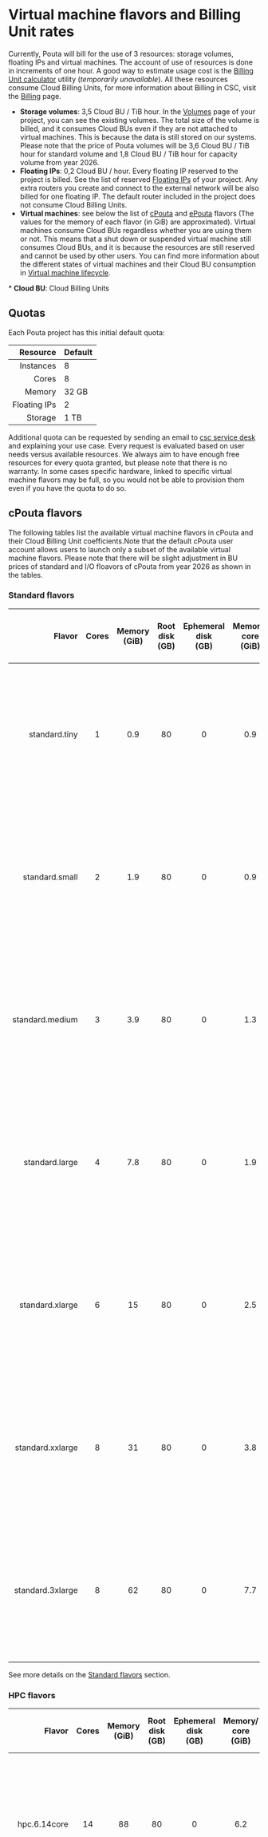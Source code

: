 # Virtual machine flavors and Billing Unit rates

Currently, Pouta will bill for the use of 3 resources: storage volumes, floating IPs and virtual machines. The account of use of resources is done in increments of one hour. A good way to estimate usage cost is the [Billing Unit calculator](https://research.csc.fi/resources/#buc) utility (*temporarily unavailable*). All these resources consume Cloud Billing Units, for more information about Billing in CSC, visit the [Billing](../../accounts/billing.md) page.

- **Storage volumes**: 3,5 Cloud BU / TiB hour. In the [Volumes](https://pouta.csc.fi/dashboard/project/volumes/) page of your project, you can see the existing volumes. The total size of the volume is billed, and it consumes Cloud BUs even if they are not attached to virtual machines. This is because the data is still stored on our systems. Please note that the price of Pouta volumes will be 3,6 Cloud BU / TiB hour for standard volume and 1,8 Cloud BU / TiB hour for capacity volume from year 2026. 
- **Floating IPs**: 0,2 Cloud BU / hour. Every floating IP reserved to the project is billed. See the list of reserved [Floating IPs](https://pouta.csc.fi/dashboard/project/floating_ips/) of your project. Any extra routers you create and connect to the external network will be also billed for one floating IP. The default router included in the project does not consume Cloud Billing Units.
- **Virtual machines**: see below the list of [cPouta](#cpouta-flavors) and [ePouta](#epouta-flavors) flavors (The values for the memory of each flavor (in GiB) are approximated). Virtual machines consume Cloud BUs regardless whether you are using them or not. This means that a shut down or suspended virtual machine still consumes Cloud BUs, and it is because the resources are still reserved and cannot be used by other users. You can find more information about the different states of virtual machines and their Cloud BU consumption in [Virtual machine lifecycle](vm-lifecycle.md).

\* **Cloud BU**: Cloud Billing Units

## Quotas

Each Pouta project has this initial default quota:

| Resource | Default |
|--------------:|:--------|
| Instances | 8 |
| Cores | 8 |
| Memory | 32 GB |
| Floating IPs | 2 |
| Storage | 1 TB |


Additional quota can be requested by sending an email to [csc service desk](../../support/contact.md) and explaining your use case. Every request is evaluated based on user needs versus available resources. We always aim to have enough free resources for every quota granted, but please note that there is no warranty. In some cases specific hardware, linked to specific virtual machine flavors may be full, so you would not be able to provision them even if you have the quota to do so.

## cPouta flavors

The following tables list the available virtual machine flavors in cPouta and their Cloud Billing Unit coefficients.Note that the default cPouta user account allows users to launch only a subset of the available virtual machine flavors.
Please note that there will be slight adjustment in BU prices of standard and I/O floavors of cPouta from year 2026 as shown in the tables. 

### Standard flavors

|Flavor|Cores|Memory<br/>(GiB)|Root<br/>disk<br/>(GB)|Ephemeral<br/>disk<br/>(GB)|Memory/<br/>core<br/>(GiB)|Redundancy<br/>([notation](#flavor-notation))|Cloud<br/>Billing<br/>Units<br/>/h<br/>(current)|Cloud<br/>Billing<br/>Units<br/>/h<br/>(2026)|
|-:|:---:|:---:|:---:|:---:|:---:|:---:|:---:|:---:|
|standard.tiny   |1|0.9 |80 |0 |0.9  |![Icon for power redundancy level FULL](../../img/circle_icons/p100.svg "Power")![Icon for root disk data redundancy level FULL](../../img/circle_icons/r100.svg "Root disk")![Icon for network reachability redundancy level FULL](../../img/circle_icons/n100.svg "Network")|0.25 |0.26 |
|standard.small  |2|1.9  |80 |0 |0.9  |![Icon for power redundancy level FULL](../../img/circle_icons/p100.svg "Power")![Icon for root disk data redundancy level FULL](../../img/circle_icons/r100.svg "Root disk")![Icon for network reachability redundancy level FULL](../../img/circle_icons/n100.svg "Network")|0.50 |0.52 |
|standard.medium |3|3.9 |80 |0 |1.3|![Icon for power redundancy level FULL](../../img/circle_icons/p100.svg "Power")![Icon for root disk data redundancy level FULL](../../img/circle_icons/r100.svg "Root disk")![Icon for network reachability redundancy level FULL](../../img/circle_icons/n100.svg "Network")|1    |1.05 |
|standard.large  |4|7.8 |80 |0 |1.9|![Icon for power redundancy level FULL](../../img/circle_icons/p100.svg "Power")![Icon for root disk data redundancy level FULL](../../img/circle_icons/r100.svg "Root disk")![Icon for network reachability redundancy level FULL](../../img/circle_icons/n100.svg "Network")|2    |2.10 |
|standard.xlarge |6|15 |80 |0 |2.5|![Icon for power redundancy level FULL](../../img/circle_icons/p100.svg "Power")![Icon for root disk data redundancy level FULL](../../img/circle_icons/r100.svg "Root disk")![Icon for network reachability redundancy level FULL](../../img/circle_icons/n100.svg "Network")|4    |4.20 |
|standard.xxlarge|8|31 |80 |0 |3.8|![Icon for power redundancy level FULL](../../img/circle_icons/p100.svg "Power")![Icon for root disk data redundancy level FULL](../../img/circle_icons/r100.svg "Root disk")![Icon for network reachability redundancy level FULL](../../img/circle_icons/n100.svg "Network")|8    |8.40 |
|standard.3xlarge|8|62 |80 |0 |7.7|![Icon for power redundancy level FULL](../../img/circle_icons/p100.svg "Power")![Icon for root disk data redundancy level FULL](../../img/circle_icons/r100.svg "Root disk")![Icon for network reachability redundancy level FULL](../../img/circle_icons/n100.svg "Network")|16   |16.80 |

See more details on the [Standard flavors](#cpouta) section.

### HPC flavors

|Flavor|Cores|Memory<br/>(GiB)|Root<br/>disk<br/>(GB)|Ephemeral<br/>disk<br/>(GB)|Memory/<br/>core<br/>(GiB)|Redundancy<br/>([notation](#flavor-notation))|Cloud<br/>Billing<br/>Units<br/>/h|
|-:|:-:|:-:|:-:|:-:|:-:|:-:|:-:|
| hpc.6.14core    | 14 | 88  | 80 | 0 | 6.2|![Icon for power redundancy level FULL](../../img/circle_icons/p100.svg "Power")![Icon for root disk data redundancy level FULL](../../img/circle_icons/r100.svg "Root disk")![Icon for network reachability redundancy level FULL](../../img/circle_icons/n100.svg "Network")| 23 |
| hpc.6.28core    | 28 | 176 | 80 | 0 | 6.2|![Icon for power redundancy level FULL](../../img/circle_icons/p100.svg "Power")![Icon for root disk data redundancy level FULL](../../img/circle_icons/r100.svg "Root disk")![Icon for network reachability redundancy level FULL](../../img/circle_icons/n100.svg "Network")| 45 |
| hpc.6.56core   | 56 | 352 | 80 | 0 | 6.2|![Icon for power redundancy level FULL](../../img/circle_icons/p100.svg "Power")![Icon for root disk data redundancy level FULL](../../img/circle_icons/r100.svg "Root disk")![Icon for network reachability redundancy level FULL](../../img/circle_icons/n100.svg "Network")| 90 |
| hpc.6.112core   | 112| 705 | 80 | 0 | 6.2|![Icon for power redundancy level FULL](../../img/circle_icons/p100.svg "Power")![Icon for root disk data redundancy level FULL](../../img/circle_icons/r100.svg "Root disk")![Icon for network reachability redundancy level FULL](../../img/circle_icons/n100.svg "Network")| 180 |
| hpc.5.16core    | 16 | 58  | 80 | 0 | 3.6|![Icon for power redundancy level FULL](../../img/circle_icons/p100.svg "Power")![Icon for root disk data redundancy level FULL](../../img/circle_icons/r100.svg "Root disk")![Icon for network reachability redundancy level FULL](../../img/circle_icons/n100.svg "Network")| 20 |
| hpc.5.32core    | 32 | 116 | 80 | 0 | 3.6|![Icon for power redundancy level FULL](../../img/circle_icons/p100.svg "Power")![Icon for root disk data redundancy level FULL](../../img/circle_icons/r100.svg "Root disk")![Icon for network reachability redundancy level FULL](../../img/circle_icons/n100.svg "Network")| 40 |
| hpc.5.64core   | 64 | 232 | 80 | 0 | 3.6|![Icon for power redundancy level FULL](../../img/circle_icons/p100.svg "Power")![Icon for root disk data redundancy level FULL](../../img/circle_icons/r100.svg "Root disk")![Icon for network reachability redundancy level FULL](../../img/circle_icons/n100.svg "Network")| 80 |
| hpc.5.128core   | 128| 464 | 80 | 0 | 3.6|![Icon for power redundancy level FULL](../../img/circle_icons/p100.svg "Power")![Icon for root disk data redundancy level FULL](../../img/circle_icons/r100.svg "Root disk")![Icon for network reachability redundancy level FULL](../../img/circle_icons/n100.svg "Network")| 160 |
| hpc.4.5core     | 5  | 21  | 80 | 0 | 4.2   |![Icon for power redundancy level NONE](../../img/circle_icons/p0.svg "Power")![Icon for root disk data redundancy level FULL](../../img/circle_icons/r100.svg "Root disk")![Icon for network reachability redundancy level FULL](../../img/circle_icons/n100.svg "Network")| 6   |
| hpc.4.10core    | 10 | 42  | 80 | 0 | 4.2   |![Icon for power redundancy level NONE](../../img/circle_icons/p0.svg "Power")![Icon for root disk data redundancy level FULL](../../img/circle_icons/r100.svg "Root disk")![Icon for network reachability redundancy level FULL](../../img/circle_icons/n100.svg "Network")| 12  |
| hpc.4.20core    | 20 | 85  | 80 | 0 | 4.2 |![Icon for power redundancy level NONE](../../img/circle_icons/p0.svg "Power")![Icon for root disk data redundancy level FULL](../../img/circle_icons/r100.svg "Root disk")![Icon for network reachability redundancy level FULL](../../img/circle_icons/n100.svg "Network")| 25  |
| hpc.4.40core    | 40 | 171 | 80 | 0 | 4.2 |![Icon for power redundancy level NONE](../../img/circle_icons/p0.svg "Power")![Icon for root disk data redundancy level FULL](../../img/circle_icons/r100.svg "Root disk")![Icon for network reachability redundancy level FULL](../../img/circle_icons/n100.svg "Network")| 50  |
| hpc.4.80core    | 80 | 343 | 80 | 0 | 4.2 |![Icon for power redundancy level NONE](../../img/circle_icons/p0.svg "Power")![Icon for root disk data redundancy level FULL](../../img/circle_icons/r100.svg "Root disk")![Icon for network reachability redundancy level FULL](../../img/circle_icons/n100.svg "Network")| 100 |

See more details on the [HPC flavors](#cpouta_1) section.

### I/O flavors

|Flavor|Cores|Memory<br/>(GiB)|Root<br/>disk<br/>(GB)|Ephemeral<br/>disk<br/>(GB)|Total<br/>disk<br/>(GB)|Memory/<br/>core<br/>(GiB)|Redundancy<br/>([notation](#flavor-notation))|Cloud<br/>Billing<br/>Units<br/>/h<br/>(current)|Cloud<br/>Billing<br/>Units<br/>/h<br/>(2026)|
|-:|:---:|:---:|:---:|:---:|:---:|:---:|:---:|:---:|:---:|
| io.70GB  | 2  | 9.7 | 20 | 70  | 90  | 4.8   |![Icon for power redundancy level FULL](../../img/circle_icons/p100.svg "Power")![Icon for root disk data redundancy level NONE](../../img/circle_icons/r0.svg "Root disk")![Icon for ephemeral disk data redundancy level NONE](../../img/circle_icons/e0.svg "Ephemeral Disk")![Icon for network reachability redundancy level FULL](../../img/circle_icons/n100.svg "Network")| 3  |3.15 |
| io.160GB | 4  | 19 | 20 | 160 | 180 | 4.7   |![Icon for power redundancy level FULL](../../img/circle_icons/p100.svg "Power")![Icon for root disk data redundancy level NONE](../../img/circle_icons/r0.svg "Root disk")![Icon for ephemeral disk data redundancy level NONE](../../img/circle_icons/e0.svg "Ephemeral Disk")![Icon for network reachability redundancy level FULL](../../img/circle_icons/n100.svg "Network")| 6  |6.30 |
| io.340GB | 8  | 39 | 20 | 340 | 360 | 4.8 |![Icon for power redundancy level FULL](../../img/circle_icons/p100.svg "Power")![Icon for root disk data redundancy level NONE](../../img/circle_icons/r0.svg "Root disk")![Icon for ephemeral disk data redundancy level NONE](../../img/circle_icons/e0.svg "Ephemeral Disk")![Icon for network reachability redundancy level FULL](../../img/circle_icons/n100.svg "Network")| 12 |12.60 |
| io.700GB | 16 | 78 | 20 | 700 | 720 | 4.8 |![Icon for power redundancy level FULL](../../img/circle_icons/p100.svg "Power")![Icon for root disk data redundancy level NONE](../../img/circle_icons/r0.svg "Root disk")![Icon for ephemeral disk data redundancy level NONE](../../img/circle_icons/e0.svg "Ephemeral Disk")![Icon for network reachability redundancy level FULL](../../img/circle_icons/n100.svg "Network")| 24 |25.20 |
| io.2.80GB  | 2  | 12,7 | 80 | 80  | 160  | 6.3 |![Icon for power redundancy level FULL](../../img/circle_icons/p100.svg "Power")![Icon for root disk data redundancy level BASIC](../../img/circle_icons/r50.svg "Root disk")![Icon for ephemeral disk data redundancy level BASIC](../../img/circle_icons/e50.svg "Ephemeral Disk")![Icon for network reachability redundancy level FULL](../../img/circle_icons/n100.svg "Network")| 6  | 6  |
| io.2.240GB  | 4 | 26 | 80 | 240  | 320  | 6.6 |![Icon for power redundancy level FULL](../../img/circle_icons/p100.svg "Power")![Icon for root disk data redundancy level BASIC](../../img/circle_icons/r50.svg "Root disk")![Icon for ephemeral disk data redundancy level BASIC](../../img/circle_icons/e50.svg "Ephemeral Disk")![Icon for network reachability redundancy level FULL](../../img/circle_icons/n100.svg "Network")| 12  |12 |
| io.2.550GB  | 8  | 54 | 80 | 550  | 630  | 6.7 |![Icon for power redundancy level FULL](../../img/circle_icons/p100.svg "Power")![Icon for root disk data redundancy level BASIC](../../img/circle_icons/r50.svg "Root disk")![Icon for ephemeral disk data redundancy level BASIC](../../img/circle_icons/e50.svg "Ephemeral Disk")![Icon for network reachability redundancy level FULL](../../img/circle_icons/n100.svg "Network")| 24  |24 |
| io.2.1200GB  | 16  | 107 | 80 | 1200  | 1280  | 6.7 |![Icon for power redundancy level FULL](../../img/circle_icons/p100.svg "Power")![Icon for root disk data redundancy level BASIC](../../img/circle_icons/r50.svg "Root disk")![Icon for ephemeral disk data redundancy level BASIC](../../img/circle_icons/e50.svg "Ephemeral Disk")![Icon for network reachability redundancy level FULL](../../img/circle_icons/n100.svg "Network")| 48  |48 |

Note that both the root and the ephemeral disks of all I/O flavors are hosted on solid-state drives (SSDs).

See more details on the [I/O flavors](#cpouta_2) section.

### GPU flavors

|Flavor|Cores|GPUs|Memory<br/>(GiB)|Root<br/>disk<br/>(GB)|Ephemeral<br/>disk<br/>(GB)|Memory/<br/>core<br/>(GiB)|Redundancy<br/>([notation](#flavor-notation))|Cloud<br/>Billing<br/>Units<br/>/h|
|-:|:---:|:---:|:---:|:---:|:---:|:---:|:---:|:---:|
| gpu.1.1gpu | 14 | 1 | 117 | 80 |0 | 8.3 |![Icon for power redundancy level NONE](../../img/circle_icons/p0.svg "Power")![Icon for root disk data redundancy level BASIC](../../img/circle_icons/r50.svg "Root disk")![Icon for network reachability redundancy level FULL](../../img/circle_icons/n100.svg "Network")| 60  |
| gpu.1.2gpu | 28 | 2 | 234 | 80 |0 | 8.3 |![Icon for power redundancy level NONE](../../img/circle_icons/p0.svg "Power")![Icon for root disk data redundancy level BASIC](../../img/circle_icons/r50.svg "Root disk")![Icon for network reachability redundancy level FULL](../../img/circle_icons/n100.svg "Network")| 120 |
| gpu.1.4gpu | 56 | 4 | 468 | 80 |0 | 8.3 |![Icon for power redundancy level NONE](../../img/circle_icons/p0.svg "Power")![Icon for root disk data redundancy level BASIC](../../img/circle_icons/r50.svg "Root disk")![Icon for network reachability redundancy level FULL](../../img/circle_icons/n100.svg "Network")| 240 |

Note that the root disks of all GPU flavors are hosted on solid-state drives (SSDs).

See more details on the [GPU flavors](#cpouta_3) section.

## ePouta flavors

The following tables list the available virtual machine flavors in ePouta and their
Billing Unit coefficients.
Please note that there will be slight adjustment in BU prices of standard, I/O and GPU floavors of ePouta from year 2026 as shown in the tables.

### Standard flavors

|Flavor|Cores|Memory<br/>(GiB)|Root<br/>disk<br/>(GB)|Ephemeral<br/>disk<br/>(GB)|Memory/<br/>core<br/>(GiB)|Redundancy<br/>([notation](#flavor-notation))|Cloud<br/>Billing<br/>Units<br/>/h<br/>(current)|Cloud<br/>Billing<br/>Units<br/>/h<br/>(2026)|
|-:|:---:|:---:|:---:|:---:|:---:|:---:|:---:|:---:|
| standard.tiny    | 1 | 0.9  | 80 | 0 | 0.9   |![Icon for power redundancy level FULL](../../img/circle_icons/p100.svg "Power")![Icon for root disk data redundancy level FULL](../../img/circle_icons/r100.svg "Root disk")![Icon for network reachability redundancy level FULL](../../img/circle_icons/n100.svg "Network")| 0.25 |0.26 |
| standard.small   | 2 | 1.9  | 80 | 0 | 0.9   |![Icon for power redundancy level FULL](../../img/circle_icons/p100.svg "Power")![Icon for root disk data redundancy level FULL](../../img/circle_icons/r100.svg "Root disk")![Icon for network reachability redundancy level FULL](../../img/circle_icons/n100.svg "Network")| 0.5  | 0.52 |
| standard.medium  | 3 | 3.9  | 80 | 0 | 1.3 |![Icon for power redundancy level FULL](../../img/circle_icons/p100.svg "Power")![Icon for root disk data redundancy level FULL](../../img/circle_icons/r100.svg "Root disk")![Icon for network reachability redundancy level FULL](../../img/circle_icons/n100.svg "Network")| 1    |1.05 |
| standard.large   | 4 | 7.8  | 80 | 0 | 1.9 |![Icon for power redundancy level FULL](../../img/circle_icons/p100.svg "Power")![Icon for root disk data redundancy level FULL](../../img/circle_icons/r100.svg "Root disk")![Icon for network reachability redundancy level FULL](../../img/circle_icons/n100.svg "Network")| 2    |2.10 |
| standard.xlarge  | 6 | 15 | 80 | 0 |  2.5 |![Icon for power redundancy level FULL](../../img/circle_icons/p100.svg "Power")![Icon for root disk data redundancy level FULL](../../img/circle_icons/r100.svg "Root disk")![Icon for network reachability redundancy level FULL](../../img/circle_icons/n100.svg "Network")| 4    | 4.20 |
| standard.xxlarge | 8 | 31 | 80 | 0 |  3.8 |![Icon for power redundancy level FULL](../../img/circle_icons/p100.svg "Power")![Icon for root disk data redundancy level FULL](../../img/circle_icons/r100.svg "Root disk")![Icon for network reachability redundancy level FULL](../../img/circle_icons/n100.svg "Network")| 8    |8.40 |
| standard.3xlarge | 8 | 62 | 80 | 0 |  7.7 |![Icon for power redundancy level FULL](../../img/circle_icons/p100.svg "Power")![Icon for root disk data redundancy level FULL](../../img/circle_icons/r100.svg "Root disk")![Icon for network reachability redundancy level FULL](../../img/circle_icons/n100.svg "Network")| 16   |16.80 |

See more details on the [Standard flavors](#epouta) section.

### HPC flavors

|Flavor|Cores|Memory<br/>(GiB)|Root<br/>disk<br/>(GB)|Ephemeral<br/>disk<br/>(GB)|Memory/<br/>core<br/>(GiB)|Redundancy<br/>([notation](#flavor-notation))|Cloud<br/>Billing<br/>Units<br/>/h|
|-:|:---:|:---:|:---:|:---:|:---:|:---:|:---:|
| hpc.6.14core    | 14 | 88  | 80 | 0 | 6.2|![Icon for power redundancy level FULL](../../img/circle_icons/p100.svg "Power")![Icon for root disk data redundancy level FULL](../../img/circle_icons/r100.svg "Root disk")![Icon for network reachability redundancy level FULL](../../img/circle_icons/n100.svg "Network")| 25 |
| hpc.6.28core    | 28 | 176 | 80 | 0 | 6.2|![Icon for power redundancy level FULL](../../img/circle_icons/p100.svg "Power")![Icon for root disk data redundancy level FULL](../../img/circle_icons/r100.svg "Root disk")![Icon for network reachability redundancy level FULL](../../img/circle_icons/n100.svg "Network")| 50 |
| hpc.6.56core   | 56 | 352 | 80 | 0 | 6.2|![Icon for power redundancy level FULL](../../img/circle_icons/p100.svg "Power")![Icon for root disk data redundancy level FULL](../../img/circle_icons/r100.svg "Root disk")![Icon for network reachability redundancy level FULL](../../img/circle_icons/n100.svg "Network")| 100 |
| hpc.6.112core   | 112| 705 | 80 | 0 | 6.2|![Icon for power redundancy level FULL](../../img/circle_icons/p100.svg "Power")![Icon for root disk data redundancy level FULL](../../img/circle_icons/r100.svg "Root disk")![Icon for network reachability redundancy level FULL](../../img/circle_icons/n100.svg "Network")| 200 |
| hpc.5.16core    | 16 | 58  | 80 | 0 | 3.6|![Icon for power redundancy level FULL](../../img/circle_icons/p100.svg "Power")![Icon for root disk data redundancy level FULL](../../img/circle_icons/r100.svg "Root disk")![Icon for network reachability redundancy level FULL](../../img/circle_icons/n100.svg "Network")| 22.5 |
| hpc.5.32core    | 32 | 116 | 80 | 0 | 3.6|![Icon for power redundancy level FULL](../../img/circle_icons/p100.svg "Power")![Icon for root disk data redundancy level FULL](../../img/circle_icons/r100.svg "Root disk")![Icon for network reachability redundancy level FULL](../../img/circle_icons/n100.svg "Network")| 45 |
| hpc.5.64core   | 64 | 232 | 80 | 0 | 3.6|![Icon for power redundancy level FULL](../../img/circle_icons/p100.svg "Power")![Icon for root disk data redundancy level FULL](../../img/circle_icons/r100.svg "Root disk")![Icon for network reachability redundancy level FULL](../../img/circle_icons/n100.svg "Network")| 90 |
| hpc.5.128core   | 128| 464 | 80 | 0 | 3.6|![Icon for power redundancy level FULL](../../img/circle_icons/p100.svg "Power")![Icon for root disk data redundancy level FULL](../../img/circle_icons/r100.svg "Root disk")![Icon for network reachability redundancy level FULL](../../img/circle_icons/n100.svg "Network")| 180 |
| hpc.4.5core          | 5  | 21  | 80 | 0 | 4.2 |![Icon for power redundancy level FULL](../../img/circle_icons/p100.svg "Power")![Icon for root disk data redundancy level FULL](../../img/circle_icons/r100.svg "Root disk")![Icon for network reachability redundancy level FULL](../../img/circle_icons/n100.svg "Network")| 8   |
| hpc.4.10core         | 10 | 43  | 80 | 0 | 4.3 |![Icon for power redundancy level FULL](../../img/circle_icons/p100.svg "Power")![Icon for root disk data redundancy level FULL](../../img/circle_icons/r100.svg "Root disk")![Icon for network reachability redundancy level FULL](../../img/circle_icons/n100.svg "Network")| 15  |
| hpc.4.20core         | 20 | 87  | 80 | 0 | 4.3 |![Icon for power redundancy level FULL](../../img/circle_icons/p100.svg "Power")![Icon for root disk data redundancy level FULL](../../img/circle_icons/r100.svg "Root disk")![Icon for network reachability redundancy level FULL](../../img/circle_icons/n100.svg "Network")| 30  |
| hpc.4.40core         | 40 | 175 | 80 | 0 | 4.3 |![Icon for power redundancy level FULL](../../img/circle_icons/p100.svg "Power")![Icon for root disk data redundancy level FULL](../../img/circle_icons/r100.svg "Root disk")![Icon for network reachability redundancy level FULL](../../img/circle_icons/n100.svg "Network")| 60  |
| hpc.4.80core         | 80 | 351 | 80 | 0 | 4.3 |![Icon for power redundancy level FULL](../../img/circle_icons/p100.svg "Power")![Icon for root disk data redundancy level FULL](../../img/circle_icons/r100.svg "Root disk")![Icon for network reachability redundancy level FULL](../../img/circle_icons/n100.svg "Network")| 120 |

See more details on the [HPC flavors](#epouta_1) section.

### I/O flavors

|Flavor|Cores|Memory<br/>(GiB)|Root<br/>disk<br/>(GB)|Ephemeral<br/>disk<br/>(GB)|Total<br/>disk<br/>(GB)|Memory/<br/>core<br/>(GiB)|Redundancy<br/>([notation](#flavor-notation))|Cloud<br/>Billing<br/>Units<br/>/h<br/>(current)|Cloud<br/>Billing<br/>Units<br/>/h<br/>(2026)|
|-:|:---:|:---:|:---:|:---:|:---:|:---:|:---:|:---:|:---:|
| io.2.80GB         | 2  | 12,7 | 80 | 80  | 160  | 6.3 |![Icon for power redundancy level FULL](../../img/circle_icons/p100.svg "Power")![Icon for root disk data redundancy level BASIC](../../img/circle_icons/r50.svg "Root disk")![Icon for ephemeral disk data redundancy level BASIC](../../img/circle_icons/e50.svg "Ephemeral Disk")![Icon for network reachability redundancy level FULL](../../img/circle_icons/n100.svg "Network")| 6  |6.30 |
| io.2.240GB        | 4  | 26  | 80 | 240  | 320  | 6.6 |![Icon for power redundancy level FULL](../../img/circle_icons/p100.svg "Power")![Icon for root disk data redundancy level BASIC](../../img/circle_icons/r50.svg "Root disk")![Icon for ephemeral disk data redundancy level BASIC](../../img/circle_icons/e50.svg "Ephemeral Disk")![Icon for network reachability redundancy level FULL](../../img/circle_icons/n100.svg "Network")| 12  |12.60 |
| io.2.550GB        | 8  | 54  | 80 | 550  | 630  | 6.7 |![Icon for power redundancy level FULL](../../img/circle_icons/p100.svg "Power")![Icon for root disk data redundancy level BASIC](../../img/circle_icons/r50.svg "Root disk")![Icon for ephemeral disk data redundancy level BASIC](../../img/circle_icons/e50.svg "Ephemeral Disk")![Icon for network reachability redundancy level FULL](../../img/circle_icons/n100.svg "Network")| 24  |25 |
| io.2.1200GB       | 16 | 107 | 80 | 1200 | 1280 | 6.7 |![Icon for power redundancy level FULL](../../img/circle_icons/p100.svg "Power")![Icon for root disk data redundancy level BASIC](../../img/circle_icons/r50.svg "Root disk")![Icon for ephemeral disk data redundancy level BASIC](../../img/circle_icons/e50.svg "Ephemeral Disk")![Icon for network reachability redundancy level FULL](../../img/circle_icons/n100.svg "Network")| 48  |50 |

See more details on the [I/O flavors](#epouta_2) section.

### High memory flavors

|Flavor|Cores|Memory<br/>(GiB)|Root<br/>disk<br/>(GB)|Ephemeral<br/>disk<br/>(GB)|Total<br/>disk<br/>(GB)|Memory/<br/>core<br/>(GiB)|Redundancy<br/>([notation](#flavor-notation))|Cloud<br/>Billing<br/>Units<br/>/h|
|-:|:---:|:---:|:---:|:---:|:---:|:---:|:---:|:---:|
| tb.3.480RAM  | 56 | 480  | 20 | 1650 | 1730 | 8.5  |![Icon for power redundancy level FULL](../../img/circle_icons/p100.svg "Power")![Icon for root disk data redundancy level NONE](../../img/circle_icons/r0.svg "Root disk")![Icon for ephemeral disk data redundancy level NONE](../../img/circle_icons/e0.svg "Ephemeral Disk")![Icon for network reachability redundancy level FULL](../../img/circle_icons/n100.svg "Network")| 110 |
| tb.3.1470RAM | 80 | 1470 | 80 | 2500 | 2580 | 18 |![Icon for power redundancy level FULL](../../img/circle_icons/p100.svg "Power")![Icon for root disk data redundancy level NONE](../../img/circle_icons/r0.svg "Root disk")![Icon for ephemeral disk data redundancy level NONE](../../img/circle_icons/e0.svg "Ephemeral Disk")![Icon for network reachability redundancy level FULL](../../img/circle_icons/n100.svg "Network")| 320 |

Note that the root disks of all high memory flavors are hosted on solid-state drives (SSDs), while the ephemeral disks are hosted using NVM Express (NVMe).

See more details on the [High memory flavors](#epouta_4) section.

### GPU flavors

|Flavor|Cores|GPUs|Memory<br/>(GiB)|Root<br/>disk<br/>(GB)|Ephemeral<br/>disk<br/>(GB)|Total<br/>disk<br/>(GB)|Memory/<br/>core<br/>(GiB)|Redundancy<br/>([notation](#flavor-notation))|Cloud<br/>Billing<br/>Units<br/>/h<br/>(current)|Cloud<br/>Billing<br/>Units<br/>/h<br/>(2026)|
|-:|:---:|:---:|:---:|:---:|:---:|:---:|:---:|:---:|:---:|:---:|
| gpu.1.1gpu | 14 | 1 | 117 | 80 |    0 |   80 |   8.3 |![Icon for power redundancy level FULL](../../img/circle_icons/p100.svg "Power")![Icon for root disk data redundancy level BASIC](../../img/circle_icons/r50.svg "Root disk")![Icon for network reachability redundancy level FULL](../../img/circle_icons/n100.svg "Network")| 60  |60  |
| gpu.1.2gpu | 28 | 2 | 234 | 80 |    0 |   80 |   8.3 |![Icon for power redundancy level FULL](../../img/circle_icons/p100.svg "Power")![Icon for root disk data redundancy level BASIC](../../img/circle_icons/r50.svg "Root disk")![Icon for network reachability redundancy level FULL](../../img/circle_icons/n100.svg "Network")| 120 |120 |
| gpu.1.4gpu | 56 | 4 | 468 | 80 |    0 |   80 |   8.3 |![Icon for power redundancy level FULL](../../img/circle_icons/p100.svg "Power")![Icon for root disk data redundancy level BASIC](../../img/circle_icons/r50.svg "Root disk")![Icon for network reachability redundancy level FULL](../../img/circle_icons/n100.svg "Network")| 240 |240 |
| gpu.2.1gpu | 20 | 1 | 180 | 80 | 1000 | 1080 | 9 |![Icon for power redundancy level FULL](../../img/circle_icons/p100.svg "Power")![Icon for root disk data redundancy level NONE](../../img/circle_icons/r0.svg "Root disk")![Icon for ephemeral disk data redundancy level NONE](../../img/circle_icons/e0.svg "Ephemeral Disk")![Icon for network reachability redundancy level FULL](../../img/circle_icons/n100.svg "Network")| 100 |100 |
| gpu.3.1gpu | 12 | 1 | 219 | 80 | 1500 | 1580 | 18 |![Icon for power redundancy level FULL](../../img/circle_icons/p100.svg "Power")![Icon for root disk data redundancy level NONE](../../img/circle_icons/r0.svg "Root disk")![Icon for ephemeral disk data redundancy level NONE](../../img/circle_icons/e0.svg "Ephemeral Disk")![Icon for network reachability redundancy level FULL](../../img/circle_icons/n100.svg "Network")| 150  |120 

Note that both the root and the ephemeral disks of the GPU flavors are hosted on solid-state drives (SSDs).

See more details on the [GPU flavors](#epouta_3) section.

## Flavor notation

We use symbols to describe some of the features of the flavors we offer.
A short description of the notation used follows.

- **Power redundancy**, For the power provisioning of the node hosting the virtual machine, there are two possible values of redundancy.
- **Data redundancy**, Within each virtual machine, the customer data is stored in a root disk (R) and possibly in an [ephemeral disk (E)](ephemeral-storage.md).
For customer data, there are three possible values of redundancy.
We also offer the possibility to store the data in a [persistent volume (FULL)](persistent-volumes.md)
- **Network redundancy**, For the network reachability of the virtual machine, there are two possible values of redundancy.

|Type|Icon||Description|
|-:|:-:|:-:|:-|
|Power|![Icon for power redundancy level NONE](../../img/circle_icons/p0.svg "Power")|**NONE**|The node is not protected from sudden power losses. **A fault in the power provisioning of the node might make the virtual machine temporarily unreachable**.|
|Power|![Icon for power redundancy level FULL](../../img/circle_icons/p100.svg "Power")|**FULL**|The node is protected from sudden power losses (UPS).|
|Data|![Icon for root disk data redundancy level NONE](../../img/circle_icons/r0.svg "Root disk")![Icon for ephemeral disk data redundancy level NONE](../../img/circle_icons/e0.svg "Ephemeral Disk")|**NONE**|The disk is stored only in the node running the virtual machine and it is not backed up (RAID-0 or LVM striping). **A fault in one of the disks of the node might corrupt the data of the virtual machine**. Moreover, **a fault in the node hosting the virtual machine might make the virtual machine not usable until the fault is fixed**.|
|Data|![Icon for root disk data redundancy level BASIC](../../img/circle_icons/r50.svg "Root disk")![Icon for ephemeral disk data redundancy level BASIC](../../img/circle_icons/e50.svg "Ephemeral Disk")|**BASIC**|The disk is stored only in the node running the virtual machine and it is mirrored within the same node (RAID-1). A fault in a single disk of the node does not compromise the data of the virtual machine. **Simultaneous faults in multiple disks of the node might corrupt the data of the virtual machine**. Moreover, **a fault in the node hosting the virtual machine might make the virtual machine not usable until the fault is fixed**.|
|Data|![Icon for root disk data redundancy level FULL](../../img/circle_icons/r100.svg "Root disk")![Icon for ephemeral disk data redundancy level FULL](../../img/circle_icons/e100.svg "Ephemeral Disk")|**FULL**|The disk is stored using multiple nodes in a fault-tolerant fashion (Ceph), so the customer data is not tied to any specific node. In case of a fault in a node used by the customer, it is possible to re-spawn the virtual machine of the customer using an alternative node.|
|Network|![Icon for network reachability redundancy level NONE](../../img/circle_icons/n0.svg "Network")|**NONE**|The node hosting the virtual machine is connected to the cloud platform without a failover link. **A fault in the link of the node might make the virtual machine temporarily unreachable**.|
|Network|![Icon for network reachability redundancy level FULL](../../img/circle_icons/n100.svg "Network")|**FULL**|The node hosting the virtual machine is connected to the cloud platform with an additional failover link.|
|Other|![New VMs with this flavor cannot be currently launched](../../img/risk-icon.svg)||Launching new virtual machines with this flavor is temporarily not possible. Existing virtual machines are not affected.|

* [RAID 0](https://en.wikipedia.org/wiki/Standard_RAID_levels#RAID_0) spreads the data across two or more disks. It is used for an increased I/O performance. It provides no fault tolerance or redundancy, the failure of one drive will cause the entire array to fail.

* [RAID 1](https://en.wikipedia.org/wiki/Standard_RAID_levels#RAID_1) mirrors the data across two or more disks. Reads are usually fast operations, but writes are as fast as the slowest disk. The failure of one drive does not lose any data.

## Which type of flavor should I use?

### **Standard flavors**

Typical use cases:

-   Web services (non-HPC)
-   Software development

These are generic flavors that are useful for running regular web
services such as a web server with a database backend.
They provide better availability compared to the
HPC flavors.

Cloud administrators can move these virtual machines from one host
machine to another without causing a break in service. This means that
you are likely less affected by maintenance.

These flavors are not suitable for computationally intensive
workloads. The virtual CPUs used in these instances are
overcommitted, which means 32 hyperthreaded CPU cores are used to
provide more than 32 virtual cores.

#### cPouta

|Flavor<br/>family|Redundant<br/>power|CPU|Network|Disk<br/>flavor|Notes|
|:-:|:-:|:-:|:-:|:-:|:-:|
|standard.\*|Yes|Various|Redundant 25 Gb/s|Stored in the central storage|Single-node or disk failures may cause downtime, but instances are recoverable.|

#### ePouta

|Flavor<br/>family|Redundant<br/>power|CPU|Network|Disk<br/>flavor|Notes|
|:-:|:-:|:-:|:-:|:-:|:-:|
|standard.\*|Yes|Various|Redundant 25 Gb/s|Stored in the central storage|Single-node or disk failures may cause downtime, but instances are recoverable.|

### **HPC flavors**

Typical use cases:

-   Scientific applications

If your use case is computationally intensive, you should use one of
the HPC flavors. The availability of these instances is not as high
as the standard flavors, but you get better performance. The HPC
flavors have faster CPUs and no overcommitment of CPU cores.

#### cPouta

|Flavor<br/>family|Redundant<br/>power|CPU|Network|Disk<br/>flavor|Notes|
|:-:|:-:|:-:|:-:|:-:|:-:|
|**hpc.6.\***|Yes|AMD EPYC 9734 112-Core|Redundant 25 Gb/s|Stored in the central storage|Single-node failure may cause downtime, but instances are recoverable.|
|**hpc.5.\***|Yes|AMD EPYC 7702 64-Core|Redundant 25 Gb/s|Stored in the central storage|Single-node failure may cause downtime, but instances are recoverable.|
|**hpc.4.\***|No|Intel(R)    Xeon(R)   Gold    6148   CPU@2.40GHz ***hyper-threading***|Redundant 25 Gb/s|Stored in the central storage|Single-node or disk failures may cause downtime, but instances are recoverable.|

#### ePouta

|Flavor<br/>family|Redundant<br/>power|CPU|Network|Disk<br/>flavor|Notes|
|:-:|:-:|:-:|:-:|:-:|:-:|
|**hpc.6.\***|Yes|AMD EPYC 9734 112-Core Processor|Redundant 25 Gb/s|Stored in the central storage|Single-node failure may cause downtime, but instances are recoverable.|
|**hpc.5.\***|Yes|AMD EPYC 7702 64-Core Processor|Redundant 25 Gb/s|Stored in the central storage|Single-node failure may cause downtime, but instances are recoverable.|
|**hpc.4\***|Yes|Intel(R) Xeon(R) CPU Gold 6148, with hyper-threading|Redundant 25 Gb/s|Stored in the central storage|Single-node or disk failures may cause downtime, but instances are recoverable.|

### **I/O flavors**

Typical use cases:

-   Hadoop/Spark
-   Non-critical centralized databases
-   Clustered databases

I/O flavors are intended to provide the best I/O performance on the
virtual machine root and ephemeral disks. 

As these instances are also tightly tied to the hardware, you may
expect downtime of instances during the maintenance of the hardware.

The bulk of the storage is available as an ephemeral disk, typically
in /dev/vdb.

Often you want to create clusters of servers with the io.\*
flavors. In these cases, you probably want to have your virtual
machines land on different physical servers. This cannot currently be
done in the web interface. To do this, please refer to the
anti-affinity group commands in our [command line instructions].

The availability of these instances is not as high as the
standard flavors, but the I/O
performance is significantly better.

!!! Warning "RAID-0 is Non-redundant"
    Flavors with RAID-0 disks are non-redundant, this means that a single disk failure will lead to data loss.

#### cPouta

|Flavor family|Redundant<br/>power|CPU|Network|Disk<br/>flavor|Notes|
|:-:|:-:|:-:|:-:|:-:|:-:|
|**io.70GB-700GB**|No|Intel(R) Xeon(R) CPU E5-2680 v3, with hyper-threading|Redundant 10 Gb/s or 40 Gb/s|Local SSD disks, RAID-0|- Instances can be lost due to a single-node or disk failure.<br/>- Instances can not be migrated nor resized to a different family flavor.|
|**io.2.\***|Yes|AMD EPYC 7282 16-Core Processor|Redundant 25 Gb/s|Local NVMe disk, RAID-1|- Instance can be lost due to a single-node or multiple simultaneous disk failures.<br/>- Instances can not be resized to a different family flavor.|

#### ePouta

|Flavor family|Redundant<br/>power|CPU|Network|Disk<br/>flavor|Notes|
|:-:|:-:|:-:|:-:|:-:|:-:|
|**io.2.\***|Yes|AMD EPYC 7313 16-Core Processor|Redundant 25 Gb/s|Local NVMe disk, RAID-1|Instance can be lost due to a single-node or multiple simultaneous disk failures.<br/>These virtual machines can not be resized to a different family flavor.|

### GPU flavors

Typical use cases:

-   High performance compute applications leveraging GPUs
-   Machine and deep learning, e.g. [TensorFlow]
-   Rendering

The GPU flavors are intended to provide high performance computing using
GPGPU (General Purpose computing on Graphical Processing
Units). GPGPUs can significantly speed up certain algorithms and
applications.
The GPGPUs are suitable for deep learning, scientific computing as
well as for remote desktops, rendering or visualization.

The GPGPU
flavors are backed by local SSD on the servers. The SSDs in gpu.1 flavors
are configured in RAID-1. This is where the OS root disk is stored. With
gpu.2 flavors, the SSDs are bigger and the SSDs are configured in RAID-0
for faster staging of datasets. You can use the volumes for storing larger
data sets and persistent data. If you need to read and write a lot of data
between the disk and GPGPU, using volumes might affect performance when
compared to local SSD disk.

To take advantage of the acceleration which GPGPUs provide, the
applications you run must support them. If you write
your own applications, the [optimization service] helps in
leveraging the GPGPUs.

GPGPUs can be used for a lot of cool and interesting things,
but please remember the resource usage must comply with the [Terms of Use].

Limitations and caveats: 

-   As we use PCI passthrough to get the whole GPGPU into the
    instance. The administrators are not able to access the GPGPU and
    check its health. Please report any errors or problems with the GPGPUs
    to CSC (and attach the output of the command "nvidia-smi -q").
-   The applications must be able to utilize the GPU to get a speedup. Even
    though there is no specific speedup target to be met to enable GPU usage
    on Pouta, it is best to aim for higher speedups to compensate for the
    relatively higher prices per hour associated with GPUs and their relative
    scarcity.
-   As the majority of computing resources in Pouta are CPU-based and GPU
    resources are relatively limited, most likely, you will need to specify
    your need for GPU resources in your application or make an additional
    request via <servicedesk@csc.fi> to enable their usage on your existing
    Pouta application.

These instances are also tightly tied to the hardware. You may expect
downtime of instances during the maintenance of the hardware.

Users also have the possibility to use NVIDIA Volta V100 GPGPUs in the
batch system [Puhti](../../computing/systems-puhti.md).

#### cPouta

|Flavor family|Redundant<br/>power|GPU|CPU|Network|Disk<br/>flavor|Notes|
|:-:|:-:|:-:|:-:|:-:|:-:|:-:|
|**gpu.1.\***|No|NVIDIA Tesla P100 (16 GB)|Intel(R) Xeon(R) CPU E5-2680 v4, with hyper-threading|Redundant 10 Gb/s|Local SSD disks, RAID-1|Instance can be lost due to a single-node or multiple simultaneous disk failures.|

#### ePouta

|Flavor family|Redundant<br/>power|GPU|CPU|Network|Disk<br/>flavor|Notes|
|:-:|:-:|:-:|:-:|:-:|:-:|:-:|
|**gpu.1.\***|Yes|NVIDIA Tesla P100 (16 GB)|Intel(R) Xeon(R) CPU E5-2680 v4, with hyper-threading|Redundant 10 Gb/s|Local SSD disks, RAID-1|Instance can be lost due to a single-node or disk failure.|
|**gpu.2.\***|Yes|NVIDIA Tesla V100 (16 GB)|Intel(R) Xeon(R) Gold 6148, with hyper-threading|Redundant 10 Gb/s|Local SSD disks, RAID-0|NUMA Aware: yes (CPU &lt;&gt; memory, not PCI devices)<br/>Instance can be lost due to a single-node or disk failure.|
|**gpu.3.\***|Yes|NVIDIA A100 (40 GB)|AMD EPYC 7402 24-Core Processor|Redundant 10 Gb/s|Local NVMe disks|Instance can be lost due to a single-node or disk failure.<br/>Multi-Instance GPU (MIG) functionality supported|

### High memory flavors

!!! warning "High memory flavors are only in ePouta"
    High memory flavors are only available in ePouta.

Typical use cases:

-   Scientific applications requiring large amounts of memory

These flavors have large amounts of memory and are meant for use cases
which require and can utilize such amounts of memory. Typical use cases
of these flavors include genome sequencing and analysis applications.

The resize/migration functionalities do not work for these instances.

If you need to move a workload from another type of VM to an instance with a high memory flavor, i.e., a TB instance, either move all data and install all applications manually
on the new TB instance or create a snapshot of the source VM. Then
convert that snapshot to a volume and use the volume to create the
new TB-flavor VM.

If you need to move a workload from a TB instance to another instance,
either move all data and install all applications manually on a new
VM or create a snapshot of the source VM. **Please note** that all
ephemeral disk data will be lost in the process and will not be stored
in the snapshot because only the TB VM root disk is stored in the snapshot.

#### ePouta

|Flavor family|Redundant<br/>power|CPU|Network|Disk<br/>flavor|Notes|
|:-:|:-:|:-:|:-:|:-:|:-:|
|**tb.3.\***|Yes|Intel(R) Xeon(R) CPU  E5-2680 v4, with hyper-threading<br/>**or**<br/>Intel(R) Xeon(R) CPU E5-2698 v4, with hyper-threading|Redundant 25 Gb/s|Local SSD disks, RAID-0|Instances can be lost due to a single-node or disk failure.|

### Deprecated flavors

This is the set of original flavors that has been available
since the launch. **You should not launch any new virtual machines using
any of these flavors. Existing
virtual machines that use these flavors will continue to
work.** We will maintain these flavors for a period of time,
but they will be removed at some point in the near future.

|Flavor|Cores|Memory <br/>(GiB)|Root<br/> disk <br/>(GB)|Ephemeral<br/> disk <br/>(GB)|Total<br/> disk <br/>(GB)|Memory/<br/> core <br/>(GiB)|Redundancy|Cloud<br/>Billing<br/> Units<br/>/h|
|--- |:---:|:---:|:---:|:---:|:---:|:---:|:---:|:---:|
| hpc-gen1.1core  | 1  | 3.7 | 80 (RAID0)  | 0            | 80  | 3.7 | | 2  |
| hpc-gen1.4core  | 4  | 15  | 80 (RAID0)  | 0            | 80  | 3.7 | | 8  |
| hpc-gen1.8core  | 8  | 30  | 80 (RAID0)  | 0            | 80  | 3.7 | | 16 |
| hpc-gen1.16core | 16 | 60  | 80 (RAID0)  | 0            | 80  | 3.7 | | 32 |
| hpc-gen2.2core  | 2  | 10  | 80 (RAID0)  | 0            | 80  | 5   | | 4  |
| hpc-gen2.8core  | 8  | 40  | 80 (RAID0)  | 0            | 80  | 5   | | 15 |
| hpc-gen2.16core | 16 | 80  | 80 (RAID0)  | 0            | 80  | 5   | | 30 |
| hpc-gen2.24core | 24 | 117 | 80 | 0 | 80 | 4.8 |![Icon for power redundancy level NONE](../../img/circle_icons/p0.svg "Power")![Icon for root disk data redundancy level NONE](../../img/circle_icons/r0.svg "Root disk")![Icon for network reachability redundancy level NONE](../../img/circle_icons/n0.svg "Network")    | 30  |
| hpc-gen2.48core | 48 | 234 | 80 | 0 | 80 | 4.8 |![Icon for power redundancy level NONE](../../img/circle_icons/p0.svg "Power")![Icon for root disk data redundancy level NONE](../../img/circle_icons/r0.svg "Root disk")![Icon for network reachability redundancy level NONE](../../img/circle_icons/n0.svg "Network")    | 60  |
| tiny            | 1  | 1   | 10  (RAID0) | 110 (RAID0)  | 120 | 1   | | 2  |
| mini            | 1  | 3.5 | 10  (RAID0) | 110 (RAID0)  | 120 | 1.7 | | 2  |
| small           | 4  | 15  | 10  (RAID0) | 220  (RAID0) | 230 | 3.8 | | 8  |
| medium          | 8  | 30  | 10  (RAID0) | 440  (RAID0) | 450 | 3.8 | | 16 |
| large           | 12 | 45  | 10  (RAID0) | 660  (RAID0) | 670 | 3.8 | | 24 |
| fullnode        | 16 | 60  | 10  (RAID0) | 900  (RAID0) | 910 | 3.8 | | 32 |
| hpc.mini        | 2  | 3.5 | 80         | 0            | 80   | 1.8  | | 5   |
| hpc.small             | 4  | 7   | 80         | 0            | 80    | 1.8  | | 10  |
| hpc.medium.haswell    | 8  | 40  | 80         | 0            | 80    | 5    | | 20  |
| hpc.large.haswell     | 16 | 80  | 80         | 0            | 80    | 5    | | 40  |
| hpc.xlarge.haswell    | 32 | 156 | 80         | 0            | 80    | 5    | | 80  |
| hpc.fullnode.haswell | 46 | 242 | 80 | 0 | 80 | 5.2 |![Icon for power redundancy level FULL](../../img/circle_icons/p100.svg "Power")![Icon for root disk data redundancy level FULL](../../img/circle_icons/r100.svg "Root disk")![Icon for network reachability redundancy level FULL](../../img/circle_icons/n100.svg "Network")| 72  |
| hpc.medium.westmere   | 8  | 14  | 80         | 0            | 80    | 1.8  | | 8   |
| hpc.large.westmere    | 16 | 28  | 80         | 0            | 80    | 1.8  | | 16  |
| hpc.xlarge.westmere   | 23 | 41  | 80         | 0            | 80    | 1.8  | | 24  |
| hpc.largemem.westmere | 23 | 90  | 80         | 0            | 80    | 4    | | 36  |
| hpc.3.28core         | 28 | 120 | 80 | 0 | 80 | 4.2 |![Icon for power redundancy level FULL](../../img/circle_icons/p100.svg "Power")![Icon for root disk data redundancy level FULL](../../img/circle_icons/r100.svg "Root disk")![Icon for network reachability redundancy level FULL](../../img/circle_icons/n100.svg "Network")| 48  |
| hpc.3.56core         | 56 | 240 | 80 | 0 | 80 | 4.2 |![Icon for power redundancy level FULL](../../img/circle_icons/p100.svg "Power")![Icon for root disk data redundancy level FULL](../../img/circle_icons/r100.svg "Root disk")![Icon for network reachability redundancy level FULL](../../img/circle_icons/n100.svg "Network")| 96  |
| io.haswell.2core  | 2  | 9.7  | 20 | 70   | 90   | 4.8   |![Icon for power redundancy level FULL](../../img/circle_icons/p100.svg "Power")![Icon for root disk data redundancy level NONE](../../img/circle_icons/r0.svg "Root disk")![Icon for ephemeral disk data redundancy level NONE](../../img/circle_icons/e0.svg "Ephemeral Disk")![Icon for network reachability redundancy level FULL](../../img/circle_icons/n100.svg "Network")| 4.5 |
| io.haswell.4core  | 4  | 19  | 20 | 160  | 180  | 4.7   |![Icon for power redundancy level FULL](../../img/circle_icons/p100.svg "Power")![Icon for root disk data redundancy level NONE](../../img/circle_icons/r0.svg "Root disk")![Icon for ephemeral disk data redundancy level NONE](../../img/circle_icons/e0.svg "Ephemeral Disk")![Icon for network reachability redundancy level FULL](../../img/circle_icons/n100.svg "Network")| 9   |
| io.haswell.8core  | 8  | 39  | 20 | 350  | 370  | 4.8 |![Icon for power redundancy level FULL](../../img/circle_icons/p100.svg "Power")![Icon for root disk data redundancy level NONE](../../img/circle_icons/r0.svg "Root disk")![Icon for ephemeral disk data redundancy level NONE](../../img/circle_icons/e0.svg "Ephemeral Disk")![Icon for network reachability redundancy level FULL](../../img/circle_icons/n100.svg "Network")| 18  |
| io.haswell.16core | 16 | 78  | 20 | 700  | 720  | 4.8 |![Icon for power redundancy level FULL](../../img/circle_icons/p100.svg "Power")![Icon for root disk data redundancy level NONE](../../img/circle_icons/r0.svg "Root disk")![Icon for ephemeral disk data redundancy level NONE](../../img/circle_icons/e0.svg "Ephemeral Disk")![Icon for network reachability redundancy level FULL](../../img/circle_icons/n100.svg "Network")| 36  |
| io.haswell.32core | 32 | 156 | 20 | 1400 | 1420 | 4.8 |![Icon for power redundancy level FULL](../../img/circle_icons/p100.svg "Power")![Icon for root disk data redundancy level NONE](../../img/circle_icons/r0.svg "Root disk")![Icon for ephemeral disk data redundancy level NONE](../../img/circle_icons/e0.svg "Ephemeral Disk")![Icon for network reachability redundancy level FULL](../../img/circle_icons/n100.svg "Network")| 72  |
| io.haswell.46core | 46 | 242 | 20 | 2100 | 2120 | 5.2  |![Icon for power redundancy level FULL](../../img/circle_icons/p100.svg "Power")![Icon for root disk data redundancy level NONE](../../img/circle_icons/r0.svg "Root disk")![Icon for ephemeral disk data redundancy level NONE](../../img/circle_icons/e0.svg "Ephemeral Disk")![Icon for network reachability redundancy level FULL](../../img/circle_icons/n100.svg "Network")| 108 |
| tb.4.735RAM  | 80 | 735  | 80 (SSD/RAID0) | 3300 (SSD/RAID0)  | 3380  | 9.2  || 220 (350) |
| tb.westmere.32core    | 32 | 488 | 80 (RAID6) | 3250 (RAID6) | 3330 | 15.2 || 200 |
| tb.westmere.64core    | 64 | 976 | 80 (RAID6) | 6500 (RAID6) | 6580 | 15.2 || 400 |

  [CSC computing environment articles]: https://research.csc.fi/computing
  [command line instructions]: command-line-tools.md
  [TensorFlow]: https://www.tensorflow.org
  [optimization service]: https://research.csc.fi/optimization-service
  [Terms of Use]: https://research.csc.fi/pouta-user-policy
